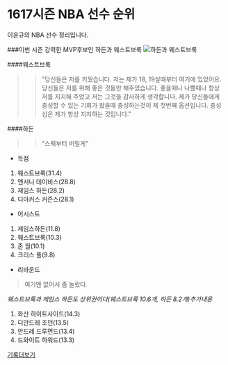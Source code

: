 ﻿# 1617시즌 NBA 선수 순위
>
이윤규의 NBA 선수 정리입니다.

###이번 시즌 강력한 MVP후보인 하든과 웨스트브룩
![하든과 웨스트브룩](http://ojsfile.ohmynews.com/STD_IMG_FILE/2016/1209/IE002066669_STD.jpg)

####웨스트브룩
>>"당신들은 저를 키웠습니다. 저는 제가 18, 19살때부터 여기에 있었어요. 당신들은 저를 위해 좋은 것들만 해주었습니다. 좋을때나 나쁠때나 항상 저를 지지해 주었고 저는 그것을 감사하게 생각합니다. 제가 당신들에게 충성할 수 있는 기회가 왔을때 충성하는것이 제 첫번째 옵션입니다. 충성심은 제가 항상 지지하는 것입니다."

####하든
>>"스웩부터 버릴게"

* 득점

1. 웨스트브룩(31.4)
2. 앤서니 데이비스(28.8)
3. 제임스 하든(28.2)
4. 디마커스 커즌스(28.1)


* 어시스트

1. 제임스하든(11.8)
2. 웨스트브룩(10.3)
3. 존 월(10.1)
4. 크리스 폴(9.8)


* 리바운드
>여기엔 없어서 좀 놀랐다.

*웨스트브룩과 제임스 하든도 상위권이다(웨스트브룩 10.6개, 하든 8.2개)추가내용*

1. 화산 하이트사이드(14.3)
2. 디안드레 조던(13.5)
3. 안드레 드루먼드(13.4)
4. 드와이트 하워드(13.3)


[기록더보기](http://sports.news.naver.com/basketball/record/index.nhn?category=nba)